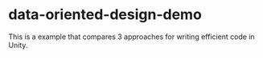 # data-oriented-design-demo
 This is a example that compares 3 approaches for writing efficient code in Unity.

